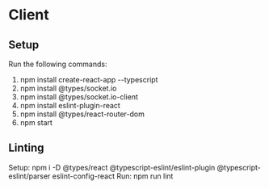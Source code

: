 # Client

## Setup

Run the following commands:
1. npm install create-react-app --typescript
2. npm install @types/socket.io
3. npm install @types/socket.io-client
4. npm install eslint-plugin-react
5. npm install @types/react-router-dom
6. npm start

## Linting
Setup:
npm i -D @types/react @typescript-eslint/eslint-plugin @typescript-eslint/parser eslint-config-react
Run:
npm run lint